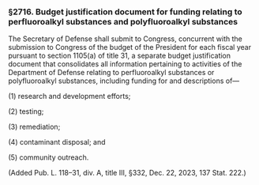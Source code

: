 ### §2716. Budget justification document for funding relating to perfluoroalkyl substances and polyfluoroalkyl substances ###

The Secretary of Defense shall submit to Congress, concurrent with the submission to Congress of the budget of the President for each fiscal year pursuant to section 1105(a) of title 31, a separate budget justification document that consolidates all information pertaining to activities of the Department of Defense relating to perfluoroalkyl substances or polyfluoroalkyl substances, including funding for and descriptions of—

(1) research and development efforts;

(2) testing;

(3) remediation;

(4) contaminant disposal; and

(5) community outreach.

(Added Pub. L. 118–31, div. A, title III, §332, Dec. 22, 2023, 137 Stat. 222.)